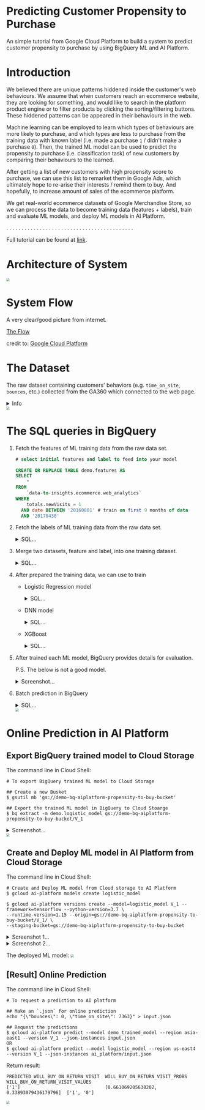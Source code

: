# Predicting Customer Propensity to Purchase
An simple tutorial from Google Cloud Platform to build a system to predict customer propensity to purchase by using BigQuery ML and AI Platform. 


# Introduction

We believed there are unique patterns hiddened inside the customer's web behaviours. We assume that when customers reach an ecommerce website, they are looking for something, and would like to search in the platform product engine or to filter products by clicking the sorting/filtering buttons. These hiddened patterns can be appeared in their behaviours in the web. 

Machine learning can be employed to learn which types of behaviours are more likely to purchase, and which types are less to purchase from the training data with known label (i.e. made a purchase `1` / didn't make a purchase `0`). Then, the trained ML model can be used to predict the propensity to purchase (i.e. classification task) of new customers by comparing their behaviours to the learned.

After getting a list of new customers with high propensity score to purchase, we can use this list to remarket them in Google Ads, which ultimately hope to re-arise their interests / remind them to buy. And hopefully, to increase amount of sales of the ecommerce platform.

We get real-world ecommerce datasets of Google Merchandise Store, so we can process the data to become training data (features + labels), train and evaluate ML models, and deploy ML models in AI Platform.

. . . . . . . . . . . . . . . . . . . . . . . . . . . . . . . . . . . . . . . . . . 

Full tutorial can be found at [link](https://cloud.google.com/architecture/predicting-customer-propensity-to-buy).


# Architecture of System

<img src="img\system-diagram-2.png" style="zoom:50%;" />


# System Flow

A very clear/good picture from internet.

[The Flow](https://raw.githubusercontent.com/GoogleCloudPlatform/analytics-componentized-patterns/master/retail/propensity-model/bqml/images/MLOPs-Pipeline-Architecture.png)

credit to: [Google Cloud Platform](https://github.com/GoogleCloudPlatform/analytics-componentized-patterns/tree/master/retail/propensity-model/bqml)

# The Dataset

The raw dataset containing customers' behaviors (e.g. `time_on_site`, `bounces`, etc.) collected from the GA360 which connected to the web page. 

<details>
<summary>Info</summary>
<p>
<img src="img\bq-01-raw-dataset-1-labels.png" style="zoom:50%;" />
</p>
</details>

<img src="img\bq-01-raw-dataset-2-features.png" style="zoom:50%;" />


# The SQL queries in BigQuery

1. Fetch the features of ML training data from the raw data set.

    ```sql
    # select initial features and label to feed into your model
    
    CREATE OR REPLACE TABLE demo.features AS
    SELECT
        *
    FROM
        `data-to-insights.ecommerce.web_analytics`
    WHERE
        totals.newVisits = 1
      AND date BETWEEN '20160801' # train on first 9 months of data
      AND '20170430'
    ```
    
2. Fetch the labels of ML training data from the raw data set.

    <details>
    <summary>SQL...</summary>
    <p>

    ```sql
    # select initial features and label to feed into your model
    CREATE OR REPLACE TABLE demo.labels AS
    
    SELECT
    *
    FROM
    `bigquery-public-data.google_analytics_sample.*`
    ```
    </p>
    </details>

3. Merge two datasets, feature and label, into one training dataset.

    <details>
    <summary>SQL...</summary>
    <p>

    ```sql
    CREATE OR REPLACE TABLE demo.propensity_data AS
    SELECT
        fullVisitorId,
        bounces,
        time_on_site,
        will_buy_on_return_visit
    FROM (
            # select features
            SELECT
                fullVisitorId,
                IFNULL(totals.bounces, 0) AS bounces,
                IFNULL(totals.timeOnSite, 0) AS time_on_site
            FROM
                `demo.features`
            WHERE
                totals.newVisits = 1
              AND date BETWEEN '20160801' # train on first 9 months of data
              AND '20170430'
        )
    JOIN (
            SELECT
            fullvisitorid,
            IF (
                COUNTIF (
                        totals.transactions > 0
                        AND totals.newVisits IS NULL
                        ) > 0,
                1,
                0
                ) AS will_buy_on_return_visit
            FROM
            `demo.labels`
            GROUP BY
            fullvisitorid
        )
    USING (fullVisitorId)
    ORDER BY time_on_site DESC;
    ```
    </p>
    </details>

4. After prepared the training data, we can use to train 

   * Logistic Regression model

        <details>
        <summary>SQL...</summary>
        <p>

        ```sql
        CREATE OR REPLACE MODEL `demo.logistic_model`
        OPTIONS(MODEL_TYPE = 'logistic_reg',
                labels = [ 'will_buy_on_return_visit' ]
                )
        AS
        SELECT * EXCEPT (fullVisitorId, name, email, phone_number, credit_card)
        FROM `demo.training_data`;
        ```
        </p>
        </details>

   * DNN model

        <details>
        <summary>SQL...</summary>
        <p>

        ```sql
        CREATE OR REPLACE MODEL `demo.dnn_model`
        OPTIONS(MODEL_TYPE='DNN_CLASSIFIER',
                ACTIVATION_FN = 'RELU',
                BATCH_SIZE = 2048,
                DROPOUT = 0.1,
                EARLY_STOP = FALSE,
                HIDDEN_UNITS = [128, 128, 128],
                LEARN_RATE=0.001,
                MAX_ITERATIONS = 50,
                OPTIMIZER = 'ADAGRAD',
                INPUT_LABEL_COLS = ['will_buy_on_return_visit']
                )
        AS
        SELECT * EXCEPT (fullVisitorId, name, email, phone_number, credit_card)
        FROM `demo.training_data`;
        ```

   * XGBoost

        <details>
        <summary>SQL...</summary>
        <p>

        ```sql
        CREATE OR REPLACE MODEL `demo.xgboost_model`
        OPTIONS(MODEL_TYPE = 'BOOSTED_TREE_CLASSIFIER',
                BOOSTER_TYPE = 'GBTREE',
                NUM_PARALLEL_TREE = 1,
                MAX_ITERATIONS = 50,
                TREE_METHOD = 'HIST',
                EARLY_STOP = FALSE,
                SUBSAMPLE = 0.85,
                INPUT_LABEL_COLS = ['will_buy_on_return_visit']
                )
        AS
        SELECT * EXCEPT (fullVisitorId, name, email, phone_number, credit_card)
        FROM `demo.training_data`;
        ```
        </p>
        </details>

5. After trained each ML model, BigQuery provides details for evaluation.
    
    P.S. The below is not a good model.
    <details>
    <summary>Screenshot...</summary>
    <p>
    <img src="img\bq-02-ml-evaluation.png" style="zoom:50%;" /> 
    </p>
    </details>

6. Batch prediction in BigQuery
    <details>
    <summary>SQL...</summary>
    <p>
    
    ```sql
    # predict the inputs (rows) from the input table
    SELECT
        fullVisitorId,
        predicted_will_buy_on_return_visit
    FROM ML.PREDICT(MODEL demo.logistic_model,
    (
        SELECT
            fullVisitorId,
            bounces,
            time_on_site
        from demo.propensity_data
    ))
    ```
    </p>
    </details>

    <img src="img\bq-03-ml-batch-prediction.png" style="zoom:50%;" />



# Online Prediction in AI Platform

## Export BigQuery trained model to Cloud Storage

The command line in Cloud Shell:
```
# To export BigQuery trained ML model to Cloud Storage

## Create a new Busket
$ gsutil mb 'gs://demo-bq-aiplatform-propensity-to-buy-bucket'

## Export the trained ML model in BigQuery to Cloud Stoarge
$ bq extract -m demo.logistic_model gs://demo-bq-aiplatform-propensity-to-buy-bucket/V_1
```

<details>
<summary>Screenshot...</summary>
<p>
<img src="img\gcs-02-cloud-shell-save-bq-model.png" style="zoom:50%;" />
</p>
</details>
<img src="img\gcs-01-save-bq-model.png" style="zoom:50%;" />

## Create and Deploy ML model in AI Platform from Cloud Storage

The command line in Cloud Shell:
```
# Create and Deploy ML model from Cloud storage to AI Platform
$ gcloud ai-platform models create logistic_model

$ gcloud ai-platform versions create --model=logistic_model V_1 --framework=tensorflow --python-version=3.7 \
--runtime-version=1.15 --origin=gs://demo-bq-aiplatform-propensity-to-buy-bucket/V_1/ \
--staging-bucket=gs://demo-bq-aiplatform-propensity-to-buy-bucket
```

<details>
<summary>Screenshot 1...</summary>
<p>
<img src="img\ai-platform-01-cloud-shell-create-model.png" style="zoom:50%;" /> 
</p>
</details>

<details>
<summary>Screenshot 2...</summary>
<p>
<img src="img\ai-platform-02-cloud-shell-deploy-model.png" style="zoom:50%;" /> 
</p>
</details>

The deployed ML model:
<img src="img\ai-platform-03-deployed-model.png" style="zoom:50%;" /> 


## [Result] Online Prediction

The command line in Cloud Shell:
```
# To request a prediction to AI platform

## Make an `.json` for online prediction
echo "{\"bounces\": 0, \"time_on_site\": 7363}" > input.json

## Request the predictions
$ gcloud ai-platform predict --model demo_trained_model --region asia-east1 --version V_1 --json-instances input.json
OR 
$ gcloud ai-platform predict --model logistic_model --region us-east4 --version V_1 --json-instances ai_platform/input.json
```

Return result:
```
PREDICTED_WILL_BUY_ON_RETURN_VISIT  WILL_BUY_ON_RETURN_VISIT_PROBS            WILL_BUY_ON_RETURN_VISIT_VALUES
['1']                               [0.661069205638202, 0.33893079436179796]  ['1', '0']
```

<img src="img\ai-platform-04-online-prediction.png" style="zoom:50%;" /> 
